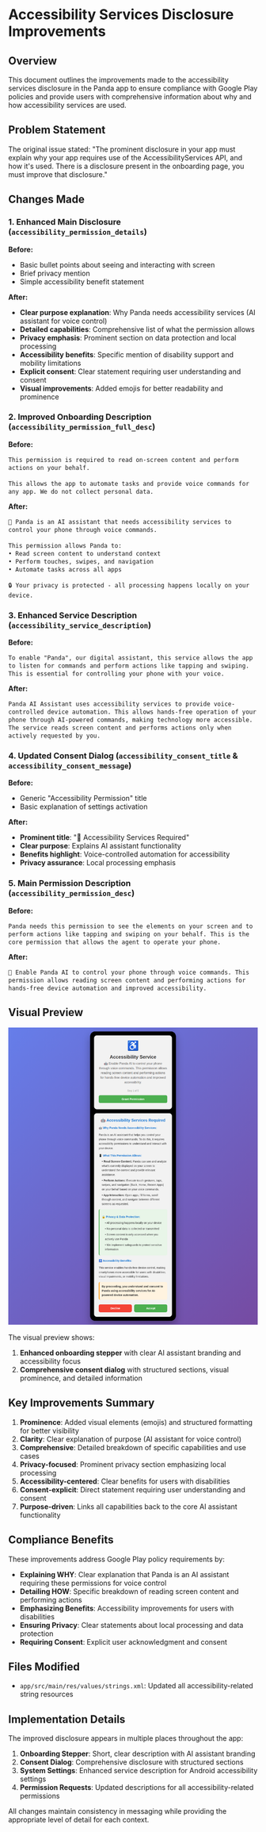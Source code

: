 # Accessibility Services Disclosure Improvements

## Overview
This document outlines the improvements made to the accessibility services disclosure in the Panda app to ensure compliance with Google Play policies and provide users with comprehensive information about why and how accessibility services are used.

## Problem Statement
The original issue stated: "The prominent disclosure in your app must explain why your app requires use of the AccessibilityServices API, and how it's used. There is a disclosure present in the onboarding page, you must improve that disclosure."

## Changes Made

### 1. Enhanced Main Disclosure (`accessibility_permission_details`)

**Before:**
- Basic bullet points about seeing and interacting with screen
- Brief privacy mention
- Simple accessibility benefit statement

**After:**
- **Clear purpose explanation**: Why Panda needs accessibility services (AI assistant for voice control)
- **Detailed capabilities**: Comprehensive list of what the permission allows
- **Privacy emphasis**: Prominent section on data protection and local processing
- **Accessibility benefits**: Specific mention of disability support and mobility limitations
- **Explicit consent**: Clear statement requiring user understanding and consent
- **Visual improvements**: Added emojis for better readability and prominence

### 2. Improved Onboarding Description (`accessibility_permission_full_desc`)

**Before:**
```
This permission is required to read on-screen content and perform actions on your behalf.

This allows the app to automate tasks and provide voice commands for any app. We do not collect personal data.
```

**After:**
```
🤖 Panda is an AI assistant that needs accessibility services to control your phone through voice commands.

This permission allows Panda to:
• Read screen content to understand context
• Perform touches, swipes, and navigation
• Automate tasks across all apps

🔒 Your privacy is protected - all processing happens locally on your device.
```

### 3. Enhanced Service Description (`accessibility_service_description`)

**Before:**
```
To enable "Panda", our digital assistant, this service allows the app to listen for commands and perform actions like tapping and swiping. This is essential for controlling your phone with your voice.
```

**After:**
```
Panda AI Assistant uses accessibility services to provide voice-controlled device automation. This allows hands-free operation of your phone through AI-powered commands, making technology more accessible. The service reads screen content and performs actions only when actively requested by you.
```

### 4. Updated Consent Dialog (`accessibility_consent_title` & `accessibility_consent_message`)

**Before:**
- Generic "Accessibility Permission" title
- Basic explanation of settings activation

**After:**
- **Prominent title**: "🤖 Accessibility Services Required"
- **Clear purpose**: Explains AI assistant functionality
- **Benefits highlight**: Voice-controlled automation for accessibility
- **Privacy assurance**: Local processing emphasis

### 5. Main Permission Description (`accessibility_permission_desc`)

**Before:**
```
Panda needs this permission to see the elements on your screen and to perform actions like tapping and swiping on your behalf. This is the core permission that allows the agent to operate your phone.
```

**After:**
```
🤖 Enable Panda AI to control your phone through voice commands. This permission allows reading screen content and performing actions for hands-free device automation and improved accessibility.
```

## Visual Preview

![Improved Accessibility Disclosure](improved_accessibility_disclosure_preview.png)

The visual preview shows:
1. **Enhanced onboarding stepper** with clear AI assistant branding and accessibility focus
2. **Comprehensive consent dialog** with structured sections, visual prominence, and detailed information

## Key Improvements Summary

1. **Prominence**: Added visual elements (emojis) and structured formatting for better visibility
2. **Clarity**: Clear explanation of purpose (AI assistant for voice control)
3. **Comprehensive**: Detailed breakdown of specific capabilities and use cases
4. **Privacy-focused**: Prominent privacy section emphasizing local processing
5. **Accessibility-centered**: Clear benefits for users with disabilities
6. **Consent-explicit**: Direct statement requiring user understanding and consent
7. **Purpose-driven**: Links all capabilities back to the core AI assistant functionality

## Compliance Benefits

These improvements address Google Play policy requirements by:

- **Explaining WHY**: Clear explanation that Panda is an AI assistant requiring these permissions for voice control
- **Detailing HOW**: Specific breakdown of reading screen content and performing actions
- **Emphasizing Benefits**: Accessibility improvements for users with disabilities
- **Ensuring Privacy**: Clear statements about local processing and data protection
- **Requiring Consent**: Explicit user acknowledgment and consent

## Files Modified

- `app/src/main/res/values/strings.xml`: Updated all accessibility-related string resources

## Implementation Details

The improved disclosure appears in multiple places throughout the app:

1. **Onboarding Stepper**: Short, clear description with AI assistant branding
2. **Consent Dialog**: Comprehensive disclosure with structured sections
3. **System Settings**: Enhanced service description for Android accessibility settings
4. **Permission Requests**: Updated descriptions for all accessibility-related permissions

All changes maintain consistency in messaging while providing the appropriate level of detail for each context.